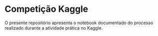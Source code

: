 # Competição Kaggle
O presente repositório apresenta o notebook documentado do processo realizado durante a atividade prática no Kaggle. 
